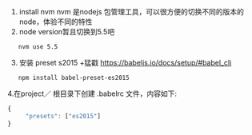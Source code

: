 1. install nvm
   nvm 是nodejs 包管理工具，可以很方便的切换不同的版本的node，体验不同的特性
2. node version暂且切换到5.5吧
```shell
   nvm use 5.5
```
3. 安装 preset s2015
   +猛戳 https://babeljs.io/docs/setup/#babel_cli 
```shell 
   npm install babel-preset-es2015
```
4.在project／ 根目录下创建 .babelrc 文件，内容如下:
```javascript
{
	 "presets": ["es2015"]
}
```
